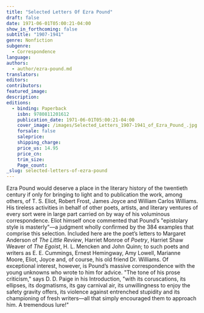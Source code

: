 ```yaml
---
title: "Selected Letters Of Ezra Pound"
draft: false
date: 1971-06-01T05:00:21-04:00
show_in_forthcoming: false
subtitle: "1907-1941"
genre: Nonfiction
subgenre:
  - Correspondence
language:
authors:
  - author/ezra-pound.md
translators:
editors:
contributors:
featured_image:
description:
editions:
  - binding: Paperback
    isbn: 9780811201612
    publication_date: 1971-06-01T05:00:21-04:00
    cover_image: /images/Selected_Letters_1907-1941_of_Ezra_Pound_.jpg
    forsale: false
    saleprice:
    shipping_charge:
    price_us: 14.95
    price_cn:
    trim_size:
    Page_count:
_slug: selected-letters-of-ezra-pound
---
```


Ezra Pound would deserve a place in the literary history of the twentieth century if only for bringing to light and to publication the work, among others, of T. S. Eliot, Robert Frost, James Joyce and William Carlos Williams. His tireless activities in behalf of other poets, artists, and literary ventures of every sort were in large part carried on by way of his voluminous correspondence. Eliot himself once commented that Pound’s "epistolary style is masterly"––a judgment wholly confirmed by the 384 examples that comprise this selection. Included here are the poet’s letters to Margaret Anderson of _The Little Review_, Harriet Monroe of _Poetry_, Harriet Shaw Weaver of _The Egoist_, H. L. Mencken and John Quinn; to such poets and writers as E. E. Cummings, Ernest Hemingway, Amy Lowell, Marianne Moore, Eliot, Joyce and, of course, his old friend Dr. Williams. Of exceptional interest, however, is Pound’s massive correspondence with the young unknowns who wrote to him for advice. "The tone of his prose criticism," says D. D. Paige in his Introduction, "with its coruscations, its ellipses, its dogmatisms, its gay carnival air, its unwillingness to enjoy the safety gravity offers, its violence against entrenched stupidity and its championing of fresh writers––all that simply encouraged them to approach him. A tremendous lure!"

